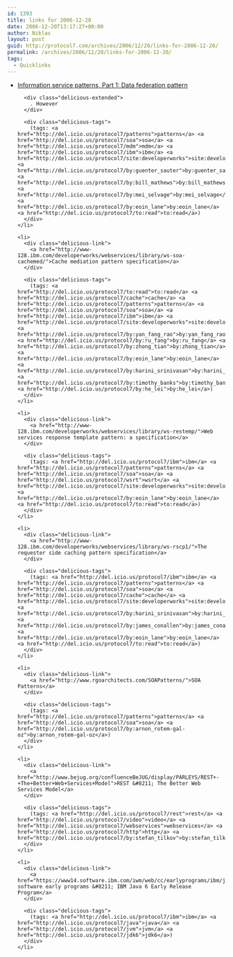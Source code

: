 ```yaml
---
id: 1393
title: links for 2006-12-20
date: 2006-12-20T13:17:27+00:00
author: Niklas
layout: post
guid: http://protocol7.com/archives/2006/12/20/links-for-2006-12-20/
permalink: /archives/2006/12/20/links-for-2006-12-20/
tags:
  - Quicklinks
---
```

<div class='microid-995c14fa8873e64dbc0168e1d50130946fada68a'>
  <ul class="delicious">
    <li>
      <div class="delicious-link">
        <a href="http://www-128.ibm.com/developerworks/webservices/library/ws-soa-infoserv1/">Information service patterns, Part 1: Data federation pattern</a>
      </div>
      
      <div class="delicious-extended">
        . However
      </div>
      
      <div class="delicious-tags">
        (tags: <a href="http://del.icio.us/protocol7/patterns">patterns</a> <a href="http://del.icio.us/protocol7/soa">soa</a> <a href="http://del.icio.us/protocol7/mdm">mdm</a> <a href="http://del.icio.us/protocol7/ibm">ibm</a> <a href="http://del.icio.us/protocol7/site:developerworks">site:developerworks</a> <a href="http://del.icio.us/protocol7/by:guenter_sauter">by:guenter_sauter</a> <a href="http://del.icio.us/protocol7/by:bill_mathews">by:bill_mathews</a> <a href="http://del.icio.us/protocol7/by:mei_selvage">by:mei_selvage</a> <a href="http://del.icio.us/protocol7/by:eoin_lane">by:eoin_lane</a> <a href="http://del.icio.us/protocol7/to:read">to:read</a>)
      </div>
    </li>
    
    <li>
      <div class="delicious-link">
        <a href="http://www-128.ibm.com/developerworks/webservices/library/ws-soa-cachemed/">Cache mediation pattern specification</a>
      </div>
      
      <div class="delicious-tags">
        (tags: <a href="http://del.icio.us/protocol7/to:read">to:read</a> <a href="http://del.icio.us/protocol7/cache">cache</a> <a href="http://del.icio.us/protocol7/patterns">patterns</a> <a href="http://del.icio.us/protocol7/soa">soa</a> <a href="http://del.icio.us/protocol7/ibm">ibm</a> <a href="http://del.icio.us/protocol7/site:developerworks">site:developerworks</a> <a href="http://del.icio.us/protocol7/by:yan_fang_rao">by:yan_fang_rao</a> <a href="http://del.icio.us/protocol7/by:ru_fang">by:ru_fang</a> <a href="http://del.icio.us/protocol7/by:zhong_tian">by:zhong_tian</a> <a href="http://del.icio.us/protocol7/by:eoin_lane">by:eoin_lane</a> <a href="http://del.icio.us/protocol7/by:harini_srinivasan">by:harini_srinivasan</a> <a href="http://del.icio.us/protocol7/by:timothy_banks">by:timothy_banks</a> <a href="http://del.icio.us/protocol7/by:he_lei">by:he_lei</a>)
      </div>
    </li>
    
    <li>
      <div class="delicious-link">
        <a href="http://www-128.ibm.com/developerworks/webservices/library/ws-restemp/">Web services response template pattern: a specification</a>
      </div>
      
      <div class="delicious-tags">
        (tags: <a href="http://del.icio.us/protocol7/ibm">ibm</a> <a href="http://del.icio.us/protocol7/patterns">patterns</a> <a href="http://del.icio.us/protocol7/soa">soa</a> <a href="http://del.icio.us/protocol7/wsrt">wsrt</a> <a href="http://del.icio.us/protocol7/site:developerworks">site:developerworks</a> <a href="http://del.icio.us/protocol7/by:eoin_lane">by:eoin_lane</a> <a href="http://del.icio.us/protocol7/to:read">to:read</a>)
      </div>
    </li>
    
    <li>
      <div class="delicious-link">
        <a href="http://www-128.ibm.com/developerworks/webservices/library/ws-rscp1/">The requester side caching pattern specification</a>
      </div>
      
      <div class="delicious-tags">
        (tags: <a href="http://del.icio.us/protocol7/ibm">ibm</a> <a href="http://del.icio.us/protocol7/patterns">patterns</a> <a href="http://del.icio.us/protocol7/soa">soa</a> <a href="http://del.icio.us/protocol7/cache">cache</a> <a href="http://del.icio.us/protocol7/site:developerworks">site:developerworks</a> <a href="http://del.icio.us/protocol7/by:harini_srinivasan">by:harini_srinivasan</a> <a href="http://del.icio.us/protocol7/by:james_conallen">by:james_conallen</a> <a href="http://del.icio.us/protocol7/by:eoin_lane">by:eoin_lane</a> <a href="http://del.icio.us/protocol7/to:read">to:read</a>)
      </div>
    </li>
    
    <li>
      <div class="delicious-link">
        <a href="http://www.rgoarchitects.com/SOAPatterns/">SOA Patterns</a>
      </div>
      
      <div class="delicious-tags">
        (tags: <a href="http://del.icio.us/protocol7/patterns">patterns</a> <a href="http://del.icio.us/protocol7/soa">soa</a> <a href="http://del.icio.us/protocol7/by:arnon_rotem-gal-oz">by:arnon_rotem-gal-oz</a>)
      </div>
    </li>
    
    <li>
      <div class="delicious-link">
        <a href="http://www.bejug.org/confluenceBeJUG/display/PARLEYS/REST+-+The+Better+Web+Services+Model">REST &#8211; The Better Web Services Model</a>
      </div>
      
      <div class="delicious-tags">
        (tags: <a href="http://del.icio.us/protocol7/rest">rest</a> <a href="http://del.icio.us/protocol7/video">video</a> <a href="http://del.icio.us/protocol7/webservices">webservices</a> <a href="http://del.icio.us/protocol7/http">http</a> <a href="http://del.icio.us/protocol7/by:stefan_tilkov">by:stefan_tilkov</a>)
      </div>
    </li>
    
    <li>
      <div class="delicious-link">
        <a href="https://www14.software.ibm.com/iwm/web/cc/earlyprograms/ibm/java6/">IBM software early programs &#8211; IBM Java 6 Early Release Program</a>
      </div>
      
      <div class="delicious-tags">
        (tags: <a href="http://del.icio.us/protocol7/ibm">ibm</a> <a href="http://del.icio.us/protocol7/java">java</a> <a href="http://del.icio.us/protocol7/jvm">jvm</a> <a href="http://del.icio.us/protocol7/jdk6">jdk6</a>)
      </div>
    </li>
  </ul>
</div>